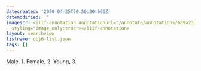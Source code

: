 ```yaml
---
datecreated: '2020-04-25T20:50:20.666Z'
datemodified: ''
imagescr: <iiif-annotation annotationurl="/annotate/annotations/609a237e-8736-11ea-acfa-5254008afee6.json"
  styling="image_only:true"></iiif-annotation>
layout: searchview
listname: obj6-list.json
tags: []
---
```

Male, 1. Female, 2. Young, 3.